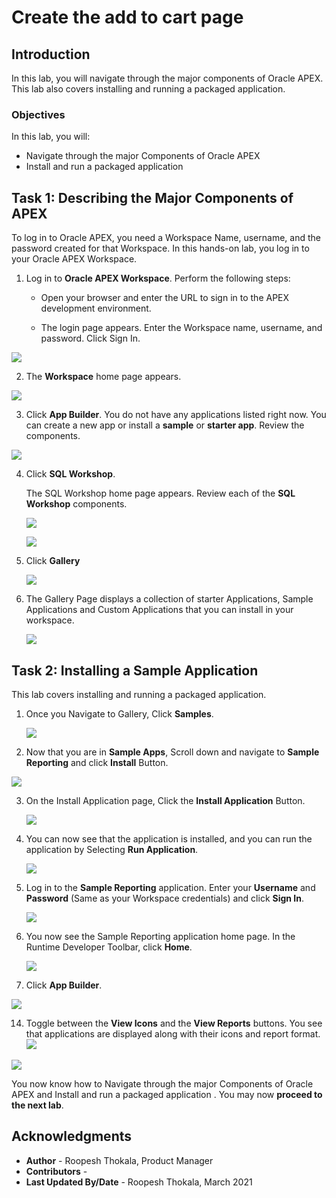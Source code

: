 # Create the add to cart page

## Introduction

In this lab, you will navigate through the major components of Oracle APEX. This lab also covers installing and running a packaged application.

### Objectives
In this lab, you will:
- Navigate through the major Components of Oracle APEX
- Install and run a packaged application

## Task 1: Describing the Major Components of APEX

To log in to Oracle APEX, you need a Workspace Name, username, and the password created for that Workspace. In this hands-on lab, you log in to your Oracle APEX Workspace.

1. Log in to **Oracle APEX Workspace**. Perform the following steps:
    -	Open your browser and enter the URL to sign in to the APEX development environment.

    - The login page appears. Enter the Workspace name, username, and password. Click Sign In.  

  ![](images/login-to-workspace2.png " ")

2. The **Workspace** home page appears.

  ![](images/workspace-home-page.png " ")

3. Click **App Builder**. You do not have any applications listed right now. You can create a new app or install a **sample** or **starter app**.
Review the components.

  ![](images/app-builder2.png " ")

4. Click **SQL Workshop**.  

    The SQL Workshop home page appears. Review each of the **SQL Workshop** components.

    ![](images/sql-workshop.png " ")  

    ![](images/sql-workshop1.png " ")

5. Click **Gallery**

    ![](images/gallery.png " ")

6. The Gallery Page displays a collection of starter Applications, Sample Applications and Custom Applications that you can install in your workspace.

   ![](images/gallery-page2.png " ")

## Task 2: Installing a Sample Application

This lab covers installing and running a packaged application.

1. Once you Navigate to Gallery, Click **Samples**.

   ![](images/gallery-page3.png " ")

2. Now that you are in **Sample Apps**, Scroll down and navigate to **Sample Reporting** and click **Install** Button.

  ![](images/install-sample-app.png " ")

3. On the Install Application page, Click the **Install Application** Button.

   ![](images/install-app.png " ")

4. You can now see that the application is installed, and you can run the application by Selecting **Run Application**.

   ![](images/click-run-application.png " ")

5. Log in to the **Sample Reporting** application. Enter your **Username** and **Password** (Same as your Workspace credentials) and click **Sign In**.

   ![](images/run-application1.png " ")

6. You now see the Sample Reporting application home page. In the Runtime Developer Toolbar, click **Home**.

   ![](images/navigate-to-sample-reports.png " ")

13. Click **App Builder**.

   ![](images/navigate-to-app-builder.png " ")

14. Toggle between the **View Icons** and the **View Reports** buttons. You see that applications are displayed along with their icons and report format.
   ![](images/display-as-icons1.png " ")

   ![](images/display-as-report1.png " ")

You now know how to Navigate through the major Components of Oracle APEX
and Install and run a packaged application . You may now **proceed to the next lab**.

## **Acknowledgments**

- **Author** - Roopesh Thokala, Product Manager
- **Contributors** -
- **Last Updated By/Date** - Roopesh Thokala, March 2021
